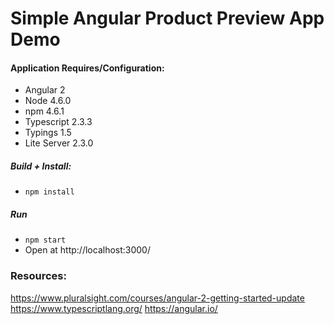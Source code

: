 Simple Angular Product Preview App Demo
================

#### Application Requires/Configuration:
* Angular 2
* Node 4.6.0
* npm 4.6.1
* Typescript 2.3.3
* Typings 1.5
* Lite Server 2.3.0

##### Build + Install:
* `npm install`
    
##### Run
* `npm start`
* Open at http://localhost:3000/

### Resources:
https://www.pluralsight.com/courses/angular-2-getting-started-update
https://www.typescriptlang.org/
https://angular.io/